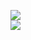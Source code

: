 [![](https://img.shields.io/badge/Made%20With-Github%20Spray-lightgrey.svg?style=for-the-badge&logo=github)](https://github.com/Annihil/github-spray#9033)  
[![](https://i.imgur.com/2DrTn0Z.gif)](https://github.com/Annihil/github-spray)